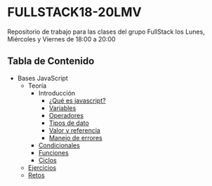 # FULLSTACK18-20LMV

Repositorio de trabajo para las clases del grupo FullStack los Lunes, Miércoles y Viernes de 18:00 a 20:00

## Tabla de Contenido

- Bases JavaScript
  - Teoría
    - Introducción
      - [¿Qué es javascript?](bases/teoria/introduccion/que-es-javascript.md)
      - [Variables](bases/teoria/introduccion/variables.md)
      - [Operadores](bases/teoria/introduccion/operadores.md)
      - [Tipos de dato](bases/teoria/introduccion/tipos_de_dato.md)
      - [Valor y referencia](bases/teoria/introduccion/valor-y-referencia.md)
      - [Manejo de errores](bases/teoria/introduccion/manejo-de-errores.md)
    - [Condicionales](bases/teoria/condicionales/condicionales.md)
    - [Funciones](bases/teoria/funciones/funciones.md)
    - [Ciclos](bases/teoria/ciclos/ciclos.md)
  - [Ejercicios](bases/ejercicios.md)
  - [Retos](bases/retos.md)
